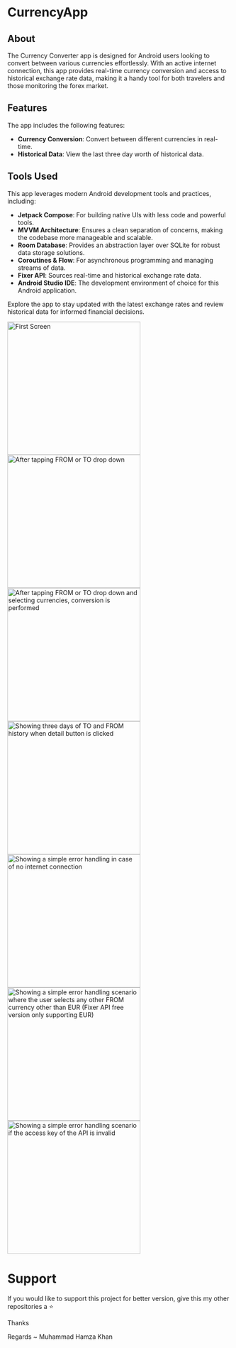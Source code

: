 # CurrencyApp

## About
The Currency Converter app is designed for Android users looking to convert between various currencies effortlessly. With an active internet connection, this app provides real-time currency conversion and access to historical exchange rate data, making it a handy tool for both travelers and those monitoring the forex market.

## Features
The app includes the following features:
- **Currency Conversion**: Convert between different currencies in real-time.
- **Historical Data**: View the last three day worth of historical data.

## Tools Used
This app leverages modern Android development tools and practices, including:
- **Jetpack Compose**: For building native UIs with less code and powerful tools.
- **MVVM Architecture**: Ensures a clean separation of concerns, making the codebase more manageable and scalable.
- **Room Database**: Provides an abstraction layer over SQLite for robust data storage solutions.
- **Coroutines & Flow**: For asynchronous programming and managing streams of data.
- **Fixer API**: Sources real-time and historical exchange rate data.
- **Android Studio IDE**: The development environment of choice for this Android application.

Explore the app to stay updated with the latest exchange rates and review historical data for informed financial decisions.




<img src="/screenshot/one.jpeg" alt="First Screen" width="300"/>
<img src="/screenshot/two.jpeg" alt="After tapping FROM or TO drop down" width="300"/>
<img src="/screenshot/three.jpeg" alt="After tapping FROM or TO drop down and selecting currencies, conversion is performed" width="300"/>
<img src="/screenshot/four.jpeg" alt="Showing three days of TO and FROM history when detail button is clicked" width="300"/>
<img src="/screenshot/five.jpeg" alt="Showing a simple error handling in case of no internet connection" width="300"/>
<img src="/screenshot/six.jpeg" alt="Showing a simple error handling scenario where the user selects any other FROM currency other than EUR (Fixer API free version only supporting EUR)" width="300"/>
<img src="/screenshot/seven.jpeg" alt="Showing a simple error handling scenario if the access key of the API is invalid" width="300"/>


# Support

If you would like to support this project for better version, give this my other repositories a :star:



Thanks

Regards ~ Muhammad Hamza Khan